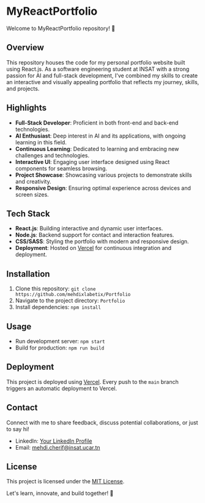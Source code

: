 # MyReactPortfolio

Welcome to MyReactPortfolio repository! 🚀

## Overview

This repository houses the code for my personal portfolio website built using React.js. As a software engineering
student at INSAT with a strong passion for AI and full-stack development, I've combined my skills to create an
interactive and visually appealing portfolio that reflects my journey, skills, and projects.

## Highlights

-   **Full-Stack Developer**: Proficient in both front-end and back-end technologies.
-   **AI Enthusiast**: Deep interest in AI and its applications, with ongoing learning in this field.
-   **Continuous Learning**: Dedicated to learning and embracing new challenges and technologies.
-   **Interactive UI**: Engaging user interface designed using React components for seamless browsing.
-   **Project Showcase**: Showcasing various projects to demonstrate skills and creativity.
-   **Responsive Design**: Ensuring optimal experience across devices and screen sizes.

## Tech Stack

-   **React.js**: Building interactive and dynamic user interfaces.
-   **Node.js**: Backend support for contact and interaction features.
-   **CSS/SASS**: Styling the portfolio with modern and responsive design.
-   **Deployment**: Hosted on [Vercel](https://mehdixportfolio.vercel.app) for continuous integration and deployment.

## Installation

1. Clone this repository: `git clone https://github.com/mehdixlabetix/Portfolio`
2. Navigate to the project directory: `Portfolio`
3. Install dependencies: `npm install`

## Usage

-   Run development server: `npm start`
-   Build for production: `npm run build`

## Deployment

This project is deployed using [Vercel](https://mehdixportfolio.vercel.app). Every push to the `main` branch triggers an
automatic deployment to Vercel.

## Contact

Connect with me to share feedback, discuss potential collaborations, or just to say hi!

-   LinkedIn: [Your LinkedIn Profile](https://www.linkedin.com/in/mehdi-cherif-31b1ba204/)
-   Email: mehdi.cherif@insat.ucar.tn

## License

This project is licensed under the [MIT License](LICENSE).

Let's learn, innovate, and build together! 🌟
